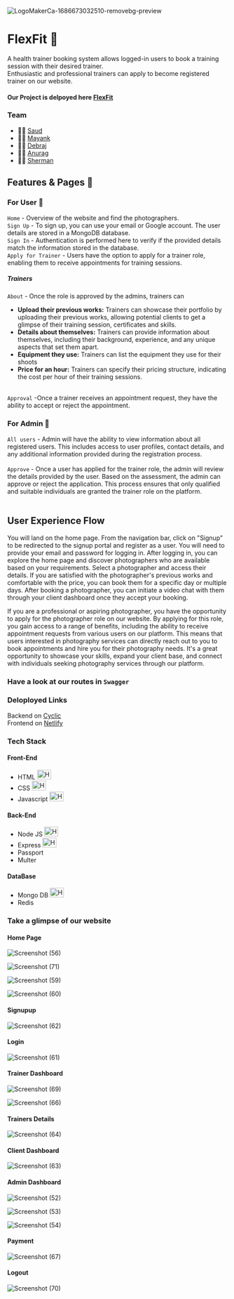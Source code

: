 ![LogoMakerCa-1686673032510-removebg-preview](https://github.com/mohammadsaud-0110/chic-smell-305/assets/112760057/013094ff-5189-4456-a4a3-15f3a2abbbd3)


# FlexFit :runner:

A health trainer booking system allows logged-in users to book a training session with their desired trainer. <br>
Enthusiastic and professional trainers can apply to become registered trainer on our website.

#### Our Project is delpoyed here [FlexFit](https://majestic-puffpuff-66e968.netlify.app/)

### Team 
- :man_technologist: [Saud](https://www.linkedin.com/in/mdsaud/)
- :man_technologist: [Mayank](https://www.linkedin.com/in/mayank-kiran-khobragade/)
- :man_technologist: [Debraj](https://www.linkedin.com/in/debrajj/)
- :man_technologist: [Anurag](https://www.linkedin.com/in/anuragsingh1109/)
- :man_technologist: [Sherman](https://www.linkedin.com/in/sharman-debnath-8878a8205/)


## Features & Pages :page_facing_up:

### For User 	:adult:
`Home` - Overview of the website and find the photographers. <br>
`Sign Up` -  To sign up, you can use your email or Google account. The user details are stored in a MongoDB database. <br>
`Sign In` - Authentication is performed here to verify if the provided details match the information stored in the database. <br>
`Apply for Trainer` - Users have the option to apply for a trainer role, enabling them to receive appointments for training sessions. <br>

##### Trainers
`About` - Once the role is approved by the admins, trainers can 
- **Upload their previous works:** Trainers can showcase their portfolio by uploading their previous works, allowing potential clients to get a glimpse of their training session, certificates and skills. 
- **Details about themselves:** Trainers can provide information about themselves, including their background, experience, and any unique aspects that set them apart.
- **Equipment they use:** Trainers can list the equipment they use for their shoots
- **Price for an hour:** Trainers can specify their pricing structure, indicating the cost per hour of their training sessions.  <br> <br>

`Approval` -Once a trainer receives an appointment request, they have the ability to accept or reject the appointment. 

### For Admin 	:guard:
`All users` - Admin will have the ability to view information about all registered users. This includes access to user profiles, contact details, and any additional information provided during the registration process. <br> <br>
`Approve` - Once a user has applied for the trainer role, the admin will review the details provided by the user. Based on the assessment, the admin can approve or reject the application. This process ensures that only qualified and suitable individuals are granted the trainer role on the platform. <br> <br>

## User Experience Flow
You will land on the home page. From the navigation bar, click on "Signup" to be redirected to the signup portal and register as a user. You will need to provide your email and password for logging in. After logging in, you can explore the home page and discover photographers who are available based on your requirements. Select a photographer and access their details. If you are satisfied with the photographer's previous works and comfortable with the price, you can book them for a specific day or multiple days. After booking a photographer, you can initiate a video chat with them through your client dashboard once they accept your booking.

If you are a professional or aspiring photographer, you have the opportunity to apply for the photographer role on our website. By applying for this role, you gain access to a range of benefits, including the ability to receive appointment requests from various users on our platform. This means that users interested in photography services can directly reach out to you to book appointments and hire you for their photography needs. It's a great opportunity to showcase your skills, expand your client base, and connect with individuals seeking photography services through our platform.

### Have a look at our routes in `Swagger`

<!-- [API](https://flexfit.onrender.com/apidocs/) -->


### Deloployed Links
Backend on [Cyclic](https://rich-tan-cougar-tux.cyclic.app) <br>
Frontend on [Netlify](https://majestic-puffpuff-66e968.netlify.app/)


### Tech Stack

#### Front-End
-  HTML <img src="https://raw.githubusercontent.com/get-icon/geticon/fc0f660daee147afb4a56c64e12bde6486b73e39/icons/html-5.svg" alt="HTML Icon" width="32" height="22">
-  CSS  <img src="https://raw.githubusercontent.com/get-icon/geticon/fc0f660daee147afb4a56c64e12bde6486b73e39/icons/css-3.svg" alt="HTML Icon" width="32" height="22">
-  Javascript  <img src="https://raw.githubusercontent.com/get-icon/geticon/fc0f660daee147afb4a56c64e12bde6486b73e39/icons/javascript.svg" alt="HTML Icon" width="32" height="22">

#### Back-End
-  Node JS  <img src="https://raw.githubusercontent.com/get-icon/geticon/fc0f660daee147afb4a56c64e12bde6486b73e39/icons/nodejs.svg" alt="HTML Icon" width="32" height="22">
-  Express  <img src="https://raw.githubusercontent.com/get-icon/geticon/fc0f660daee147afb4a56c64e12bde6486b73e39/icons/express.svg" alt="HTML Icon" width="32" height="22">
-  Passport
-  Multer

#### DataBase
-  Mongo DB  <img src="https://raw.githubusercontent.com/get-icon/geticon/fc0f660daee147afb4a56c64e12bde6486b73e39/icons/mongodb-icon.svg" alt="HTML Icon" width="32" height="22">
-  Redis

### Take a glimpse of our website

#### Home Page

![Screenshot (56)](https://github.com/mohammadsaud-0110/chic-smell-305/assets/115496150/9de7a3bb-b1a9-4b90-b34e-df154669dc4c)

![Screenshot (71)](https://github.com/mohammadsaud-0110/chic-smell-305/assets/115496150/0ec9c338-27d8-485b-8e32-ef1b282e794f)

![Screenshot (59)](https://github.com/mohammadsaud-0110/chic-smell-305/assets/115496150/27382c9b-7644-4c8d-b813-12e3f707d86f)

![Screenshot (60)](https://github.com/mohammadsaud-0110/chic-smell-305/assets/115496150/9930f91c-d405-48ff-aced-f248ff323310)

#### Signupup

![Screenshot (62)](https://github.com/mohammadsaud-0110/chic-smell-305/assets/115496150/c6d68666-62b3-467a-bfb1-ced57ab51e84)

#### Login

![Screenshot (61)](https://github.com/mohammadsaud-0110/chic-smell-305/assets/115496150/bee8217a-d5b8-4b28-bffd-87c6cad2c3a8)

#### Trainer Dashboard

![Screenshot (69)](https://github.com/mohammadsaud-0110/chic-smell-305/assets/115496150/4445cc51-b98d-401e-845d-12ba8b88863c)

![Screenshot (66)](https://github.com/mohammadsaud-0110/chic-smell-305/assets/115496150/e192c491-778f-4e77-bb72-b29fb72e25d8)

#### Trainers Details

![Screenshot (64)](https://github.com/mohammadsaud-0110/chic-smell-305/assets/115496150/8a521e76-6419-4c8f-96b3-f9323c2a4621)

#### Client Dashboard

![Screenshot (63)](https://github.com/mohammadsaud-0110/chic-smell-305/assets/115496150/0ad860da-59e5-4142-9113-fa67edb3d493)

#### Admin Dashboard

![Screenshot (52)](https://github.com/mohammadsaud-0110/chic-smell-305/assets/115496150/562a7c91-570c-4bc5-b18d-e4cffea91c06)

![Screenshot (53)](https://github.com/mohammadsaud-0110/chic-smell-305/assets/115496150/789fdf1d-2162-44f7-baf4-57fb4965c4f3)

![Screenshot (54)](https://github.com/mohammadsaud-0110/chic-smell-305/assets/115496150/29b62844-ce91-436c-8b91-c8d82a29f8dd)

#### Payment

![Screenshot (67)](https://github.com/mohammadsaud-0110/chic-smell-305/assets/115496150/2bffc955-f7b7-4eb5-89ac-f574d8fa4d88)

#### Logout

![Screenshot (70)](https://github.com/mohammadsaud-0110/chic-smell-305/assets/115496150/6d3765bf-7177-4167-bf3d-c6a13b12bb6d)

